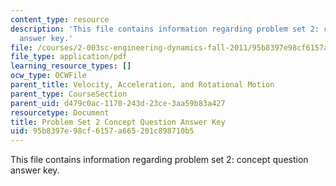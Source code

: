 ```yaml
---
content_type: resource
description: 'This file contains information regarding problem set 2: concept question
  answer key.'
file: /courses/2-003sc-engineering-dynamics-fall-2011/95b8397e98cf6157a665201c898710b5_MIT2_003SCF11_pset2CoSol.pdf
file_type: application/pdf
learning_resource_types: []
ocw_type: OCWFile
parent_title: Velocity, Acceleration, and Rotational Motion
parent_type: CourseSection
parent_uid: d479c0ac-1170-243d-23ce-3aa59b83a427
resourcetype: Document
title: Problem Set 2 Concept Question Answer Key
uid: 95b8397e-98cf-6157-a665-201c898710b5
---
```

This file contains information regarding problem set 2: concept question answer key.

